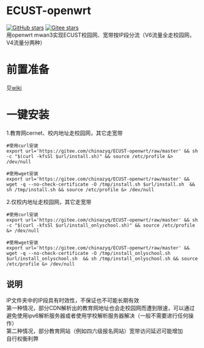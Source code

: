 # ECUST-openwrt
<a href='https://github.com/chinazyq123/ECUST-openwrt'><img alt="GitHub stars" src="https://img.shields.io/github/stars/chinazyq123/ECUST-openwrt?logo=github"></a>
[![Gitee stars](https://gitee.com/chinazyq/ECUST-openwrt/badge/star.svg?theme=dark)](https://gitee.com/chinazyq/ECUST-openwrt)  
用openwrt mwan3实现ECUST校园网、宽带按IP段分流（V6流量全走校园网，V4流量分两种）

# 前置准备
见[wiki](https://gitee.com/chinazyq/ECUST-openwrt/wikis/%E5%89%8D%E7%BD%AE%E5%87%86%E5%A4%87)

# 一键安装
1.教育网cernet、校内地址走校园网，其它走宽带
```
#使用curl安装
export url='https://gitee.com/chinazyq/ECUST-openwrt/raw/master' && sh -c "$(curl -kfsSl $url/install.sh)" && source /etc/profile &> /dev/null
```
```
#使用wget安装
export url='https://gitee.com/chinazyq/ECUST-openwrt/raw/master' && wget -q --no-check-certificate -O /tmp/install.sh $url/install.sh  && sh /tmp/install.sh && source /etc/profile &> /dev/null
```
2.仅校内地址走校园网，其它走宽带
```
#使用curl安装
export url='https://gitee.com/chinazyq/ECUST-openwrt/raw/master' && sh -c "$(curl -kfsSl $url/install_onlyschool.sh)" && source /etc/profile &> /dev/null
```
```
#使用wget安装
export url='https://gitee.com/chinazyq/ECUST-openwrt/raw/master' && wget -q --no-check-certificate -O /tmp/install_onlyschool.sh $url/install_onlyschool.sh  && sh /tmp/install_onlyschool.sh && source /etc/profile &> /dev/null
```
## 说明
IP文件夹中的IP段具有时效性，不保证也不可能长期有效  
第一种情况，部分CDN解析出的教育网地址也会走校园网而遭到限速，可以通过避免使用ipv6解析服务器或者使用学校解析服务器解决（一般不需要进行任何操作）  
第二种情况，部分教育网站（例如四六级报名网站）宽带访问延迟可能增加  
自行权衡利弊
